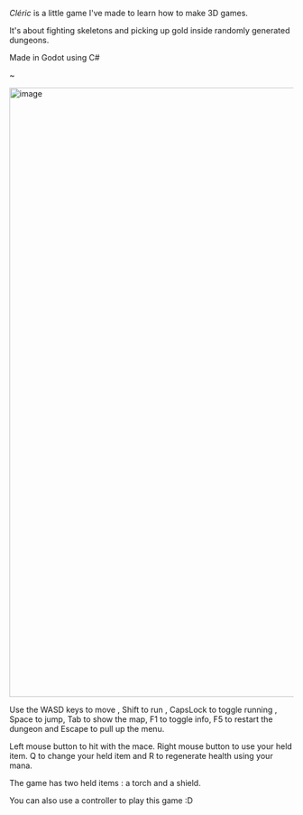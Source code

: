 *Cléric* is a little game I've made to learn how to make 3D games.

It's about fighting skeletons and picking up gold inside randomly generated dungeons.

Made in Godot using C#

~

<img width="1920" height="1080" alt="image" src="https://github.com/user-attachments/assets/24333fe2-9598-40cf-9977-2427a7488ac7" />

Use the WASD keys to move , Shift to run , CapsLock to toggle running , Space to jump, Tab to show the map, F1 to toggle info, F5 to restart the dungeon and Escape to pull up the menu.

Left mouse button to hit with the mace. Right mouse button to use your held item. Q to change your held item and R to regenerate health using your mana.

The game has two held items : a torch and a shield.

You can also use a controller to play this game :D
